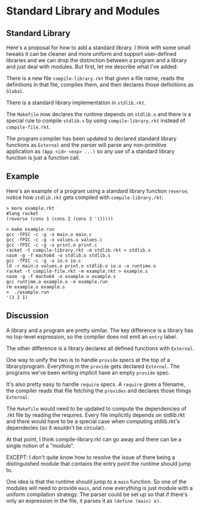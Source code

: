 Standard Library and Modules
============================

Standard Library
----------------

Here's a proposal for how to add a standard library.  I think with
some small tweaks it can be cleaner and more uniform and support
user-defined libraries and we can drop the distinction between a
program and a library and just deal with modules.  But first, let me
describe what I've added:

There is a new file `compile-library.rkt` that given a file name,
reads the definitions in that file, compiles them, and then declares
those definitions as `Global`.

There is a standard library implementation in `stdlib.rkt`.

The `Makefile` now declares the runtime depends on `stdlib.o` and
there is a special rule to compile `stdlib.s` by using
`compile-library.rkt` instead of `compile-file.rkt`.

The program compiler has been updated to declared standard library
functions as `External` and the parser will parse any non-primitive
application as `(App <id> <exp> ...)` so any use of a standard library
function is just a function call.

Example
-------

Here's an example of a program using a standard library function
`reverse`; notice how `stdlib.rkt` gets compiled with
`compile-library.rkt`:

```
> more example.rkt
#lang racket
(reverse (cons 1 (cons 2 (cons 3 '()))))

> make example.run
gcc -fPIC -c -g -o main.o main.c
gcc -fPIC -c -g -o values.o values.c
gcc -fPIC -c -g -o print.o print.c
racket -t compile-library.rkt -m stdlib.rkt > stdlib.s
nasm -g -f macho64 -o stdlib.o stdlib.s
gcc -fPIC -c -g -o io.o io.c
ld -r main.o values.o print.o stdlib.o io.o -o runtime.o
racket -t compile-file.rkt -m example.rkt > example.s
nasm -g -f macho64 -o example.o example.s
gcc runtime.o example.o -o example.run
rm example.o example.s
>  ./example.run
'(3 2 1)
```


Discussion
----------

A library and a program are pretty similar.  The key difference is a
library has no top-level expression, so the compiler does not emit an
`entry` label.

The other difference is a library declares all defined functions with
`External`.

One way to unify the two is to handle `provide` specs at the top of a
library/program.  Everything in the `provide` gets declared
`External`.  The programs we've been writing implicit have an empty
`provide` spec.

It's also pretty easy to handle `require` specs.  A `require` gives a
filename, the compiler reads that file fetching the `provides` and
declares those things `External`.

The `Makefile` would need to be updated to compute the dependencies of
.rkt file by reading the requires.  Every file implicitly depends on
stdlib.rkt and there would have to be a special case when computing
stdlib.rkt's dependecies (so it wouldn't be circular).

At that point, I think compile-library.rkt can go away and there can
be a single notion of a "module".

EXCEPT: I don't quite know how to resolve the issue of there being a
distinguished module that contains the entry point the runtime should
jump to.

One idea is that the runtime should jump to a `main` function.  So one
of the modules will need to provide `main`, and now everything is just
module with a uniform compilation strategy.  The parser could be set
up so that if there's only an expression in the file, it parses it as
`(define (main) e)`.
